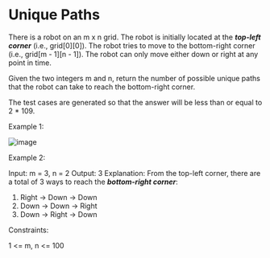 # Unique Paths
There is a robot on an m x n grid. The robot is initially located at the ***top-left corner*** (i.e., grid[0][0]). The robot tries to move to the bottom-right corner (i.e., grid[m - 1][n - 1]). The robot can only move either down or right at any point in time.

Given the two integers m and n, return the number of possible unique paths that the robot can take to reach the bottom-right corner.

The test cases are generated so that the answer will be less than or equal to 2 * 109.

Example 1:

![image](https://user-images.githubusercontent.com/87473469/182189374-25269e70-b9de-4975-ad7a-e7d95b072c2c.png)

Example 2:

Input: m = 3, n = 2
Output: 3
Explanation: From the top-left corner, there are a total of 3 ways to reach the ***bottom-right corner***:
1. Right -> Down -> Down
2. Down -> Down -> Right
3. Down -> Right -> Down

Constraints:

1 <= m, n <= 100

